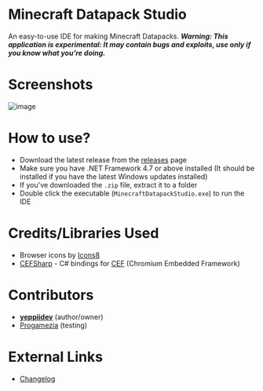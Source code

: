 # Minecraft Datapack Studio
 An easy-to-use IDE for making Minecraft Datapacks.
 **_Warning: This application is experimental: It may contain bugs and exploits, use only if you know what you're doing._**
 
# Screenshots
![image](https://user-images.githubusercontent.com/52355164/133300016-a4259f73-8ba7-4288-afc8-3abf43c05b2c.png)

# How to use?
- Download the latest release from the [releases](https://github.com/yeppiidev/MinecraftDatapackStudio/releases) page
- Make sure you have .NET Framework 4.7 or above installed (It should be installed if you have the latest Windows updates installed)
- If you've downloaded the `.zip` file, extract it to a folder
- Double click the executable (`MinecraftDatapackStudio.exe`) to run the IDE

# Credits/Libraries Used
- Browser icons by [Icons8](https://icons8.com)
- [CEFSharp](https://cefsharp.github.io/) - C# bindings for [CEF](https://bitbucket.org/chromiumembedded/cef/src/master/) (Chromium Embedded Framework)

# Contributors
- **[yeppiidev](https://github.com/yeppiidev)** (author/owner)
- [Progamezia](https://github.com/Aagney-github) (testing)

# External Links
- [Changelog](https://yeppiidev.github.io/MinecraftDatapackStudio/CHANGELOG.html)
